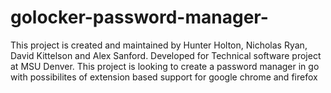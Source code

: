 # golocker-password-manager-
This project is created and maintained by Hunter Holton, Nicholas Ryan, David Kittelson and Alex Sanford. Developed for Technical software project at MSU Denver. This project is looking to create a password manager in go with possibilites of extension based support for google chrome and firefox
